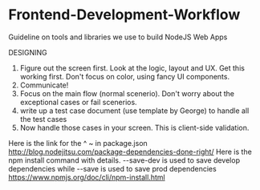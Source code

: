 Frontend-Development-Workflow
=============================

Guideline on tools and libraries we use to build NodeJS Web Apps


DESIGNING 
1) Figure out the screen first. Look at the logic, layout and UX. Get this working first. Don't focus on color, using fancy UI components. 
2) Communicate! 
3) Focus on the main flow (normal scenerio). Don't worry about the exceptional cases or fail scenerios. 
4) write up a test case document (use template by George) to handle all the test cases
5) Now handle those cases in your screen. This is client-side validation. 



Here is the link for the ^ ~ in package.json http://blog.nodejitsu.com/package-dependencies-done-right/
Here is the npm install command with details. --save-dev is used to save develop dependencies while --save is used to save prod dependencies https://www.npmjs.org/doc/cli/npm-install.html
